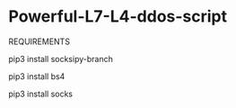 # Powerful-L7-L4-ddos-script
REQUIREMENTS

pip3 install socksipy-branch

pip3 install bs4

pip3 install socks

